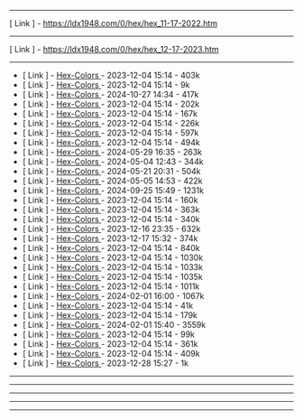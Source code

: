 - ----------------------------------------------------------------------
[ Link ] - https://ldx1948.com/0/hex/hex_11-17-2022.htm
- ----------------------------------------------------------------------
[ Link ] - https://ldx1948.com/0/hex/hex_12-17-2023.htm
- ----------------------------------------------------------------------
 - [ Link ] - [ Hex-Colors ]( https://ldx1948.com/0/hex/h1.htm                            ) - 2023-12-04 15:14 - 403k
 - [ Link ] - [ Hex-Colors ]( https://ldx1948.com/0/hex/hex%20-%20rgb%20color%20codes.txt ) - 2023-12-04 15:14 - 9k
 - [ Link ] - [ Hex-Colors ]( https://ldx1948.com/0/hex/hex_02-12-2024.htm                ) - 2024-10-27 14:34 - 417k
 - [ Link ] - [ Hex-Colors ]( https://ldx1948.com/0/hex/hex_03-05-2023-988..htm           ) - 2023-12-04 15:14 - 202k
 - [ Link ] - [ Hex-Colors ]( https://ldx1948.com/0/hex/hex_03-05-2023.htm                ) - 2023-12-04 15:14 - 167k
 - [ Link ] - [ Hex-Colors ]( https://ldx1948.com/0/hex/hex_03-26-2022.htm                ) - 2023-12-04 15:14 - 226k
 - [ Link ] - [ Hex-Colors ]( https://ldx1948.com/0/hex/hex_03-29-2022-2.htm              ) - 2023-12-04 15:14 - 597k
 - [ Link ] - [ Hex-Colors ]( https://ldx1948.com/0/hex/hex_03-29-2022.htm                ) - 2023-12-04 15:14 - 494k
 - [ Link ] - [ Hex-Colors ]( https://ldx1948.com/0/hex/hex_04-09-2023.htm                ) - 2024-05-29 16:35 - 263k
 - [ Link ] - [ Hex-Colors ]( https://ldx1948.com/0/hex/hex_05-02-2024.htm                ) - 2024-05-04 12:43 - 344k
 - [ Link ] - [ Hex-Colors ]( https://ldx1948.com/0/hex/hex_05-05-2024-2.htm              ) - 2024-05-21 20:31 - 504k
 - [ Link ] - [ Hex-Colors ]( https://ldx1948.com/0/hex/hex_05-05-2024.htm                ) - 2024-05-05 14:53 - 422k
 - [ Link ] - [ Hex-Colors ]( https://ldx1948.com/0/hex/hex_09-25-2024.htm                ) - 2024-09-25 15:49 - 1231k
 - [ Link ] - [ Hex-Colors ]( https://ldx1948.com/0/hex/hex_10-07-2022.htm                ) - 2023-12-04 15:14 - 160k
 - [ Link ] - [ Hex-Colors ]( https://ldx1948.com/0/hex/hex_11-10-2022.htm                ) - 2023-12-04 15:14 - 363k
 - [ Link ] - [ Hex-Colors ]( https://ldx1948.com/0/hex/hex_11-17-2022.htm                ) - 2023-12-04 15:14 - 340k
 - [ Link ] - [ Hex-Colors ]( https://ldx1948.com/0/hex/hex_12-16-2023.htm                ) - 2023-12-16 23:35 - 632k
 - [ Link ] - [ Hex-Colors ]( https://ldx1948.com/0/hex/hex_12-17-2023.htm                ) - 2023-12-17 15:32 - 374k
 - [ Link ] - [ Hex-Colors ]( https://ldx1948.com/0/hex/hex_3-14-2021.htm                 ) - 2023-12-04 15:14 - 840k
 - [ Link ] - [ Hex-Colors ]( https://ldx1948.com/0/hex/hex_3-16-2021.htm                 ) - 2023-12-04 15:14 - 1030k
 - [ Link ] - [ Hex-Colors ]( https://ldx1948.com/0/hex/hex_6-4-2021.htm                  ) - 2023-12-04 15:14 - 1033k
 - [ Link ] - [ Hex-Colors ]( https://ldx1948.com/0/hex/hex_6-5-2021.htm                  ) - 2023-12-04 15:14 - 1035k
 - [ Link ] - [ Hex-Colors ]( https://ldx1948.com/0/hex/hex_6-6-2021.htm                  ) - 2023-12-04 15:14 - 1011k
 - [ Link ] - [ Hex-Colors ]( https://ldx1948.com/0/hex/hex_8-12-2021_500.htm             ) - 2024-02-01 16:00 - 1067k
 - [ Link ] - [ Hex-Colors ]( https://ldx1948.com/0/hex/hex_codes.htm                     ) - 2023-12-04 15:14 - 41k
 - [ Link ] - [ Hex-Colors ]( https://ldx1948.com/0/hex/hex_codes2.htm                    ) - 2023-12-04 15:14 - 179k
 - [ Link ] - [ Hex-Colors ]( https://ldx1948.com/0/hex/hex_setup1.htm                    ) - 2024-02-01 15:40 - 3559k
 - [ Link ] - [ Hex-Colors ]( https://ldx1948.com/0/hex/hexcodes.htm                      ) - 2023-12-04 15:14 - 99k
 - [ Link ] - [ Hex-Colors ]( https://ldx1948.com/0/hex/htmlcolorcodes.htm                ) - 2023-12-04 15:14 - 361k
 - [ Link ] - [ Hex-Colors ]( https://ldx1948.com/0/hex/htmlcolorcodes2.htm               ) - 2023-12-04 15:14 - 409k
 - [ Link ] - [ Hex-Colors ]( https://ldx1948.com/0/hex/table-wire-hex.htm                ) - 2023-12-28 15:27 - 1k
- ----------------------------------------------------------------------
- ----------------------------------------------------------------------
- ----------------------------------------------------------------------
- ----------------------------------------------------------------------
- ----------------------------------------------------------------------
